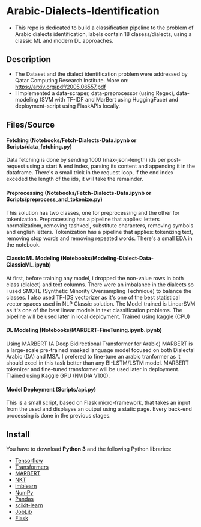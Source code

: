 # Arabic-Dialects-Identification
- This repo is dedicated to build a classification pipeline to the problem of Arabic dialects identification, labels contain 18 clasess/dialects, using a classic ML and modern DL approaches. 

## Description
- The Dataset and the dialect identification problem were addressed by Qatar Computing Research Institute. More on: https://arxiv.org/pdf/2005.06557.pdf
- I Implemented a data-scraper, data-preprocessor (using Regex), data-modeling (SVM with TF-IDF and MarBert using HuggingFace) and deployment-script using FlaskAPIs locally.

## Files/Source
#### Fetching (Notebooks/Fetch-Dialects-Data.ipynb or Scripts/data_fetching.py)
  Data fetching is done by sending 1000 (max-json-length) ids per post-request using a start & end index, parsing its content and appending it in the dataframe. 
  There's a small trick in the request loop, if the end index exceded the length of the ids, it will take the remainder.
  
#### Preprocessing (Notebooks/Fetch-Dialects-Data.ipynb or Scripts/preprocess_and_tokenize.py)
  This solution has two classes, one for preprocessing and the other for tokenization.
  Preprocessing has a pipeline that applies: letters normalizatiom, removing tashkeel, substitute characters, removing symbols and english letters.
  Tokenization has a pipeline that applies: tokenizing text, removing stop words and removing repeated words.
  There's a small EDA in the notebook.
  
#### Classic ML Modeling (Notebooks/Modeling-Dialect-Data-ClassicML.ipynb)
  At first, before training any model, i dropped the non-value rows in both class (dialect) and text columns.
  There were an imbalance in the dialects so i used SMOTE (Synthetic Minority Oversampling Technique) to balance the classes.
  I also used TF-IDS vectorizer as it's one of the best statistical vector spaces used in NLP Classic solution.
  The Model trained is LinearSVM as it's one of the best linear models in text classification problems.
  The pipeline will be used later in local deployment.
  Trained using kaggle (CPU)
  
#### DL Modeling (Notebooks/MARBERT-FineTuning.ipynb.ipynb)
  Using MARBERT (A Deep Bidirectional Transformer for Arabic) MARBERT is a large-scale pre-trained masked language model focused on both Dialectal Arabic (DA) and MSA.
  I prefered to fine-tune an arabic tranformer as it should excel in this task better than any BI-LSTM/LSTM model.
  MARBERT tokenizer and fine-tuned transformer will be used later in deployment.
  Trained using Kaggle GPU (NVIDIA V100).

#### Model Deployment (Scripts/api.py)
  This is a small script, based on Flask micro-framework, that takes an input from the used and displayes an output using a static page.
  Every back-end processing is done in the previous stages.


## Install
You have to download **Python 3** and the following Python libraries:

- [Tensorflow](https://www.tensorflow.org/)
- [Transformers](https://huggingface.co/docs/transformers/index)
- [MARBERT](https://huggingface.co/UBC-NLP/MARBERT)
- [NKT](https://www.nltk.org/)
- [imblearn](https://imbalanced-learn.org/stable/)
- [NumPy](http://www.numpy.org/)
- [Pandas](http://pandas.pydata.org)
- [scikit-learn](http://scikit-learn.org/stable/)
- [JobLib](https://joblib.readthedocs.io/en/latest/)
- [Flask](https://flask.palletsprojects.com/)
